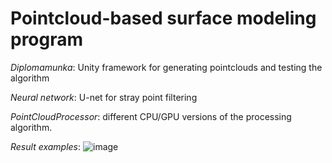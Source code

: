# Pointcloud-based surface modeling program

_Diplomamunka_: Unity framework for generating pointclouds and testing the algorithm

_Neural network_: U-net for stray point filtering

_PointCloudProcessor_: different CPU/GPU versions of the processing algorithm.

_Result examples_:
![image](https://github.com/xobe01/diplomamunka/assets/39154502/6198808c-a379-4cf8-b915-427573773cb2)
